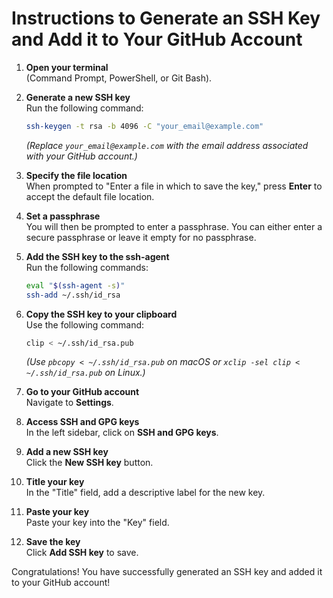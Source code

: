 # Instructions to Generate an SSH Key and Add it to Your GitHub Account

1. **Open your terminal**  
   (Command Prompt, PowerShell, or Git Bash).

2. **Generate a new SSH key**  
   Run the following command:  
   ```bash
   ssh-keygen -t rsa -b 4096 -C "your_email@example.com"
   ```  
   *(Replace `your_email@example.com` with the email address associated with your GitHub account.)*

3. **Specify the file location**  
   When prompted to "Enter a file in which to save the key," press **Enter** to accept the default file location.

4. **Set a passphrase**  
   You will then be prompted to enter a passphrase. You can either enter a secure passphrase or leave it empty for no passphrase.

5. **Add the SSH key to the ssh-agent**  
   Run the following commands:  
   ```bash
   eval "$(ssh-agent -s)"
   ssh-add ~/.ssh/id_rsa
   ```

6. **Copy the SSH key to your clipboard**  
   Use the following command:  
   ```bash
   clip < ~/.ssh/id_rsa.pub
   ```  
   *(Use `pbcopy < ~/.ssh/id_rsa.pub` on macOS or `xclip -sel clip < ~/.ssh/id_rsa.pub` on Linux.)*

7. **Go to your GitHub account**  
   Navigate to **Settings**.

8. **Access SSH and GPG keys**  
   In the left sidebar, click on **SSH and GPG keys**.

9. **Add a new SSH key**  
   Click the **New SSH key** button.

10. **Title your key**  
    In the "Title" field, add a descriptive label for the new key.

11. **Paste your key**  
    Paste your key into the "Key" field.

12. **Save the key**  
    Click **Add SSH key** to save.

Congratulations! You have successfully generated an SSH key and added it to your GitHub account!  